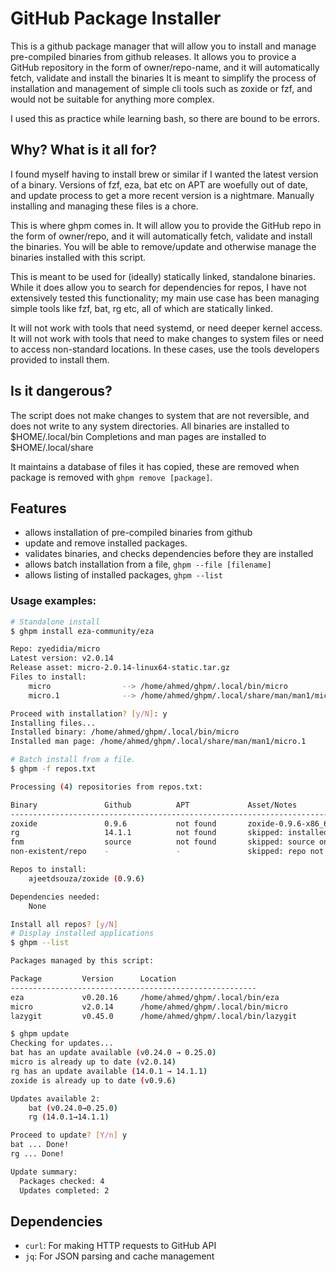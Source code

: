 # GitHub Package Installer

This is a github package manager that will allow you to install and manage pre-compiled binaries from github releases.
It allows you to provice a  GitHub repository in the form of owner/repo-name, and it will automatically fetch, validate and install the binaries
It is meant to simplify the process of installation and management of simple cli tools such as zoxide or fzf, and would not be suitable for anything more complex.

I used this as practice while learning bash, so there are bound to be errors. 

## Why? What is it all for?
I found myself having to install brew or similar if I wanted the latest version of a binary.
Versions of fzf, eza, bat etc on APT are woefully out of date, and update process to get a more recent version is a nightmare. Manually installing and managing these files is a chore.

This is where ghpm comes in. It will allow you to provide the GitHub repo in the form of owner/repo, and it will automatically fetch, validate and install the binaries. You will be able to remove/update and otherwise manage the binaries installed with this script.

This is meant to be used for (ideally) statically linked, standalone binaries. 
While it does allow you to search for dependencies for repos, I have not extensively tested this functionality; my main use case has been managing simple tools like fzf, bat, rg etc, all of which are statically linked.

It will not work with tools that need systemd, or need deeper kernel access. It will not work with tools that need to make changes to system files or need to access non-standard locations. In these cases, use the tools developers provided to install them. 

## Is it dangerous?
The script does not make changes to system that are not reversible, and does not write to any system directories.
All binaries are installed to $HOME/.local/bin
Completions and man pages are installed  to $HOME/.local/share

It maintains a database of files it has copied, these are removed when package is removed with ```ghpm remove [package]```.

## Features
- allows installation of pre-compiled binaries from github
- update and remove installed packages.
- validates binaries, and checks dependencies before they are installed
- allows batch installation from a file, ```ghpm --file [filename]```
- allows listing of installed packages, ```ghpm --list```

### Usage examples: 
```bash
# Standalone install 
$ ghpm install eza-community/eza

Repo: zyedidia/micro
Latest version: v2.0.14
Release asset: micro-2.0.14-linux64-static.tar.gz
Files to install:
    micro                --> /home/ahmed/ghpm/.local/bin/micro
    micro.1              --> /home/ahmed/ghpm/.local/share/man/man1/micro.1

Proceed with installation? [y/N]: y
Installing files...
Installed binary: /home/ahmed/ghpm/.local/bin/micro
Installed man page: /home/ahmed/ghpm/.local/share/man/man1/micro.1

# Batch install from a file. 
$ ghpm -f repos.txt

Processing (4) repositories from repos.txt:

Binary               Github          APT             Asset/Notes                                       
-----------------------------------------------------------------------------------------------
zoxide               0.9.6           not found       zoxide-0.9.6-x86_64-unknown-linux-musl.tar.gz
rg                   14.1.1          not found       skipped: installed, up to date
fnm                  source          not found       skipped: source only
non-existent/repo    -               -               skipped: repo not found

Repos to install:
    ajeetdsouza/zoxide (0.9.6)

Dependencies needed:
    None

Install all repos? [y/N]
# Display installed applications 
$ ghpm --list

Packages managed by this script:

Package         Version      Location
-------------------------------------------------------
eza             v0.20.16     /home/ahmed/ghpm/.local/bin/eza
micro           v2.0.14      /home/ahmed/ghpm/.local/bin/micro
lazygit         v0.45.0      /home/ahmed/ghpm/.local/bin/lazygit

$ ghpm update
Checking for updates...
bat has an update available (v0.24.0 → 0.25.0)
micro is already up to date (v2.0.14)
rg has an update available (14.0.1 → 14.1.1)
zoxide is already up to date (v0.9.6)

Updates available 2:
    bat (v0.24.0→0.25.0)
    rg (14.0.1→14.1.1)

Proceed to update? [Y/n] y
bat ... Done!
rg ... Done!

Update summary:
  Packages checked: 4
  Updates completed: 2
```

## Dependencies

- `curl`: For making HTTP requests to GitHub API
- `jq`: For JSON parsing and cache management
